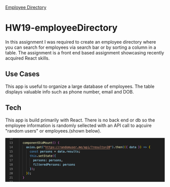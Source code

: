 [Employee Directory](https://young-island-22114.herokuapp.com/)

# HW19-employeeDirectory

In this assignment I was required to create an employee directory where you can search for employees via search bar or by sorting a column in a table. The assignment is a front end based assignment showcasing recently acquired React skills.

## Use Cases

This app is useful to organize a large database of employees. The table displays valuable info such as phone number, email and DOB.

## Tech

This app is build primarily with React. There is no back end or db so the employee information is randomly sellected with an API call to aqcuire "random users" or employees.(shown below).

![image](readmeapi.png)
